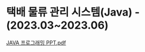 # 택배 물류 관리 시스템(Java) - (2023.03~2023.06)

[JAVA 프로그래밍 PPT.pdf](https://github.com/user-attachments/files/18632990/JAVA.PPT.pdf)
